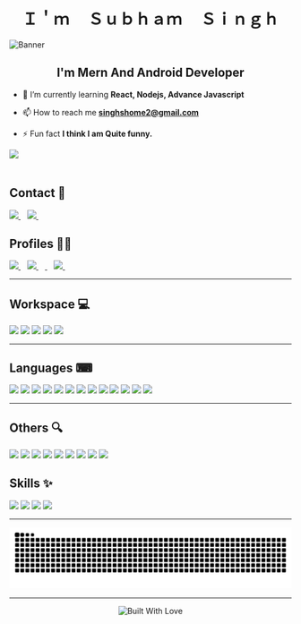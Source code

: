 <h1 align="center"> Ｉ＇ｍ&nbsp;&nbsp;&nbsp;&nbsp;&nbsp;Ｓｕｂｈａｍ&nbsp;&nbsp;&nbsp;&nbsp;&nbsp;Ｓｉｎｇｈ </h1>
 
![Banner](https://res.cloudinary.com/superfolio/image/upload/v1620689979/68747470733a2f2f692e70696e696d672e636f6d2f6f726967696e616c732f63362f33332f63322f63363333633230656465383266306530636564376435373064626533613166332e676966_yjuh2s.gif)


<h2 align="center">I'm Mern And Android Developer</h2>

- 🌱 I’m currently learning **React, Nodejs, Advance Javascript**

- 📫 How to reach me **singhshome2@gmail.com**

- ⚡ Fun fact **I think I am Quite funny.**

 <img src="https://user-images.githubusercontent.com/73097560/115834477-dbab4500-a447-11eb-908a-139a6edaec5c.gif"><br><br>
 
## Contact 📱
<a href="mailto:singhshome2@gmail.com">
    <img src="https://img.shields.io/badge/Gmail-D14836?style=for-the-badge&logo=gmail&logoColor=white"/>
</a>&nbsp;&nbsp;

<a href="https://codexsubham.github.io/SubhamSingh.github.io/">
    <img src="https://img.shields.io/badge/website-000000?style=for-the-badge&logo=About.me&logoColor=white"/>
</a>&nbsp;&nbsp;

## Profiles 🧒🏽
<a href="https://github.com/CodeXsubham">
    <img src="https://img.shields.io/badge/GitHub-100000?style=for-the-badge&logo=github&logoColor=white" />
</a>&nbsp;&nbsp;

<a href="https://www.linkedin.com/in/subham-singh-94954b229/">
    <img src="https://img.shields.io/badge/LinkedIn-0077B5?style=for-the-badge&logo=linkedin&logoColor=white"/>
</a>&nbsp;&nbsp;

<a href="https://www.frontendmentor.io/profile/CodeXsubham">
    <img src="https://img.shields.io/badge/Frontend Mentor-6495ED?style=for-the-badge&logo=Frontend Mentor&logoColor=white" alt="">
</a>&nbsp;&nbsp;

<!-- <a href="https://leetcode.com/Subham9311/">
    <img src="https://img.shields.io/badge/-LeetCode-FFA116?style=for-the-badge&logo=LeetCode&logoColor=black"/>
</a>&nbsp;&nbsp;
 -->

<a href="https://codexsubham.github.io/SubhamSingh.github.io/">
    <img src="https://img.shields.io/badge/website-000000?style=for-the-badge&logo=About.me&logoColor=white"/>
</a>&nbsp;&nbsp;

<hr>

## Workspace 💻
<p align='left'>
    <img src="https://img.shields.io/badge/windows-%230078D6.svg?&style=for-the-badge&logo=windows&logoColor=white" />
    <img src="https://img.shields.io/badge/intel-core%20i5%2010th-%230071C5.svg?&style=for-the-badge&logo=intel&logoColor=white" />
    <img src="https://img.shields.io/badge/RAM-8GB-%230071C5.svg?&style=for-the-badge&logoColor=white" />
    <img
        src="https://img.shields.io/badge/nvidia-gtx%201650-%2376B900.svg?&style=for-the-badge&logo=nvidia&logoColor=white" />
    <img src="https://img.shields.io/badge/MSI%20laptop-FF0000?style=for-the-badge&logo=msi&logoColor=white"/>
</p>

<hr>

## Languages ⌨
<p align="left">
    <img src="https://img.shields.io/badge/java-%23ED8B00.svg?style=for-the-badge&logo=openjdk&logoColor=white" />
    <img src="https://img.shields.io/badge/HTML5-E34F26?style=for-the-badge&logo=html5&logoColor=white" />
    <img src="https://img.shields.io/badge/CSS3-1572B6?style=for-the-badge&logo=css3&logoColor=white" />
    <img src="https://img.shields.io/badge/JavaScript-323330?style=for-the-badge&logo=javascript&logoColor=F7DF1E" />
    <img src="https://img.shields.io/badge/React-20232A?style=for-the-badge&logo=react&logoColor=61DAFB" />
    <img src="https://img.shields.io/badge/kotlin-%237F52FF.svg?style=for-the-badge&logo=kotlin&logoColor=white" />
    <img src="https://img.shields.io/badge/Express.js-404D59?style=for-the-badge" />
    <img src="https://img.shields.io/badge/MongoDB-4EA94B?style=for-the-badge&logo=mongodb&logoColor=white."/>
    <img src="https://img.shields.io/badge/Amazon_AWS-232F3E?style=for-the-badge&logo=amazon-aws&logoColor=white" />
    <img src="https://img.shields.io/badge/Bootstrap-563D7C?style=for-the-badge&logo=bootstrap&logoColor=white" />
    <img src="	https://img.shields.io/badge/TypeScript-007ACC?style=for-the-badge&logo=typescript&logoColor=white" />
    <img src=" https://img.shields.io/badge/Tailwind_CSS-38B2AC?style=for-the-badge&logo=tailwind-css&logoColor=white" />
    <img src="https://img.shields.io/badge/Android-3DDC84?style=for-the-badge&logo=android&logoColor=white" />
    
</p>

<hr>

## Others 🔍
<p align="left">
    <img src="https://img.shields.io/badge/Visual_Studio_Code-0078D4?style=for-the-badge&logo=visual%20studio%20code&logoColor=white"/>
    <img src="https://img.shields.io/badge/HackTheBox-111927?style=for-the-badge&logo=Hack%20The%20Box&logoColor=9FEF00"/>
    <img src="https://img.shields.io/badge/GIT-E44C30?style=for-the-badge&logo=git&logoColor=white"/>
    <img src="https://img.shields.io/badge/Firefox_Browser-FF7139?style=for-the-badge&logo=Firefox-Browser&logoColor=white"/>
    <img src="https://img.shields.io/badge/Xampp-F37623?style=for-the-badge&logo=xampp&logoColor=white" />
    <img src="https://img.shields.io/badge/Valorant-fa4454?style=for-the-badge&logo=valorant&logoColor=white" />
    <img src="https://img.shields.io/badge/Discord-5865F2?style=for-the-badge&logo=discord&logoColor=white" />
    <img src="https://img.shields.io/badge/Spotify-1ED760?&style=for-the-badge&logo=spotify&logoColor=white"/>
    <img src="https://img.shields.io/badge/Android%20Studio-3DDC84.svg?style=for-the-badge&logo=Android-Studio&logoColor=white"/>
</p>

## Skills ✨
<p align="left">
    <img src="https://img.shields.io/badge/Adobe%20Photoshop-31A8FF?style=for-the-badge&logo=Adobe%20Photoshop&logoColor=black" />
    <img src="https://img.shields.io/badge/Adobe%20after%20affects-CF96FD?style=for-the-badge&logo=Adobe%20after%20effects&logoColor=393665" />
    <img src="https://img.shields.io/badge/Adobe%20Premiere%20Pro-9999FF?style=for-the-badge&logo=Adobe%20Premiere%20Pro&logoColor=white" />
    <img src="https://img.shields.io/badge/Canva-%2300C4CC.svg?&style=for-the-badge&logo=Canva&logoColor=white" />
</p>

<hr>
<img src="https://raw.githubusercontent.com/deepraj21/deepraj21/output/snake.svg"/>
<hr>
<p align="center">
<img  src="https://forthebadge.com/images/badges/built-with-love.svg" alt="Built With Love">
</p>
